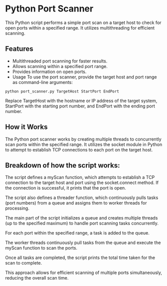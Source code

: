 # Python Port Scanner
This Python script performs a simple port scan on a target host to check for open ports within a specified range. It utilizes multithreading for efficient scanning.

## Features
- Multithreaded port scanning for faster results.
- Allows scanning within a specified port range.
- Provides information on open ports.
- Usage
To use the port scanner, provide the target host and port range as command-line arguments:

```python port_scanner.py TargetHost StartPort EndPort```

Replace TargetHost with the hostname or IP address of the target system, StartPort with the starting port number, and EndPort with the ending port number.

## How it Works
The Python port scanner works by creating multiple threads to concurrently scan ports within the specified range. It utilizes the socket module in Python to attempt to establish TCP connections to each port on the target host.

## Breakdown of how the script works:

The script defines a myScan function, which attempts to establish a TCP connection to the target host and port using the socket.connect method. If the connection is successful, it prints that the port is open.

The script also defines a threader function, which continuously pulls tasks (port numbers) from a queue and assigns them to worker threads for processing.

The main part of the script initializes a queue and creates multiple threads (up to the specified maximum) to handle port scanning tasks concurrently.

For each port within the specified range, a task is added to the queue.

The worker threads continuously pull tasks from the queue and execute the myScan function to scan the ports.

Once all tasks are completed, the script prints the total time taken for the scan to complete.

This approach allows for efficient scanning of multiple ports simultaneously, reducing the overall scan time.
